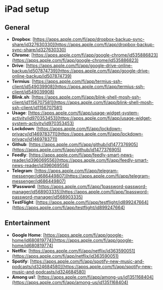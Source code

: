 # iPad setup

## General
- **Dropbox**: [https://apps.apple.com/fi/app/dropbox-backup-sync-share/id327630330](https://apps.apple.com/fi/app/dropbox-backup-sync-share/id327630330) 
- **Chrome**: [https://apps.apple.com/fi/app/google-chrome/id535886823](https://apps.apple.com/fi/app/google-chrome/id535886823) 
- **Drive**: [https://apps.apple.com/fi/app/google-drive-online-backup/id507874739](https://apps.apple.com/fi/app/google-drive-online-backup/id507874739) 
- **Termius**: [https://apps.apple.com/fi/app/termius-ssh-client/id549039908](https://apps.apple.com/fi/app/termius-ssh-client/id549039908) 
- **Blink.sh**: [https://apps.apple.com/fi/app/blink-shell-mosh-ssh-client/id1156707581](https://apps.apple.com/fi/app/blink-shell-mosh-ssh-client/id1156707581) 
- **Usage**: [https://apps.apple.com/fi/app/usage-widget-system-activity/id970353453](https://apps.apple.com/fi/app/usage-widget-system-activity/id970353453)
- **Lockdown**: [https://apps.apple.com/fi/app/lockdown-privacy/id1469783711](https://apps.apple.com/fi/app/lockdown-privacy/id1469783711)
- **Github**: [https://apps.apple.com/fi/app/github/id1477376905](https://apps.apple.com/fi/app/github/id1477376905)
- **Feedly**: [https://apps.apple.com/fi/app/feedly-smart-news-reader/id396069556](https://apps.apple.com/fi/app/feedly-smart-news-reader/id396069556)
- **Telegram**: [https://apps.apple.com/fi/app/telegram-messenger/id686449807](https://apps.apple.com/fi/app/telegram-messenger/id686449807)
- **1Password**: [https://apps.apple.com/fi/app/1password-password-manager/id568903335](https://apps.apple.com/fi/app/1password-password-manager/id568903335)
- **TestFlight**: [https://apps.apple.com/fi/app/testflight/id899247664](https://apps.apple.com/fi/app/testflight/id899247664)

## Entertainment
- **Google Home**: [https://apps.apple.com/fi/app/google-home/id680819774](https://apps.apple.com/fi/app/google-home/id680819774)
- **Netflix**: [https://apps.apple.com/fi/app/netflix/id363590051](https://apps.apple.com/fi/app/netflix/id363590051)
- **Spotify**: [https://apps.apple.com/fi/app/spotify-new-music-and-podcasts/id324684580](https://apps.apple.com/fi/app/spotify-new-music-and-podcasts/id324684580)
- **Among us!**: [https://apps.apple.com/fi/app/among-us/id1351168404](https://apps.apple.com/fi/app/among-us/id1351168404)
